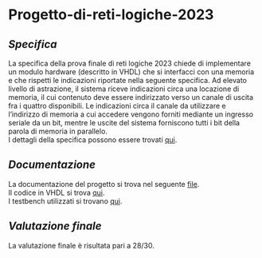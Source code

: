 # Progetto-di-reti-logiche-2023

## _Specifica_
La specifica della prova finale di reti logiche 2023 
chiede di implementare un modulo hardware (descritto in VHDL) che si interfacci con
una memoria e che rispetti le indicazioni riportate nella seguente specifica.
Ad elevato livello di astrazione, il sistema riceve indicazioni circa una locazione di memoria,
il cui contenuto deve essere indirizzato verso un canale di uscita fra i quattro disponibili.
Le indicazioni circa il canale da utilizzare e l’indirizzo di memoria a cui accedere vengono
forniti mediante un ingresso seriale da un bit, mentre le uscite del sistema
forniscono tutti i bit della parola di memoria in parallelo. <br>
I dettagli della specifica possono essere trovati [qui](https://github.com/Chri060/rl-2023-rampone-rossi/blob/main/requirements/specification.pdf). <br>

## _Documentazione_
La documentazione del progetto si trova nel seguente [file](https://github.com/Chri060/rl-2023-rampone-rossi/blob/main/deliverables/documentation.pdf). <br>
Il codice in VHDL si trova [qui](https://github.com/Chri060/rl-2023-rampone-rossi/blob/main/vhdl.vhd). <br>
I testbench utilizzati si trovano [qui](https://github.com/Chri060/rl-2023-rampone-rossi/tree/main/requirements/testbenches). <br>

## _Valutazione finale_
La valutazione finale è risultata pari a 28/30.
